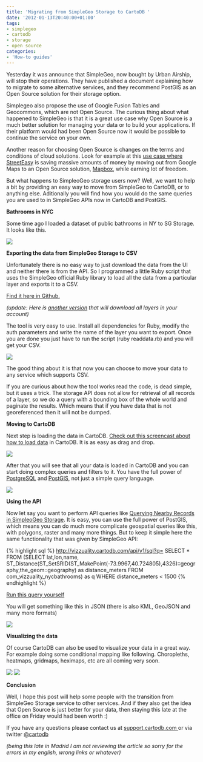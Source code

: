 ```yaml
---
title: 'Migrating from SimpleGeo Storage to CartoDB '
date: '2012-01-13T20:40:00+01:00'
tags:
- simplegeo
- cartodb
- storage
- open source
categories:
- 'How-to guides'
---
```


Yesterday it was announce that SimpleGeo, now bought by Urban Airship, will stop their operations. They have published a document explaining how to migrate to some alternative services, and they recommend PostGIS as an Open Source solution for their storage option. 

Simplegeo also propose the use of Google Fusion Tables and Geocommons, which are not Open Source. The curious thing about what happened to SimpleGeo is that it is a great use case why Open Source is a much better solution for managing your data or to build your applications. If their platform would had been Open Source now it would be possible to continue the service on your own.

Another reason for choosing Open Source is changes on the terms and conditions of cloud solutions. Look for example at this <a href="https://plus.google.com/118383351194421484817/posts/foj5A1fURGt">use case where StreetEasy</a> is saving massive amounts of money by moving out from Google Maps to an Open Source solution, <a href="http://mapbox.com/">Mapbox</a>, while earning lot of freedom.

But what happens to SimpleoGeo storage users now? Well, we want to help a bit by providing an easy way to move from SimpleGeo to CartoDB, or to anything else. Aditionally you will find how you would do the same queries you are used to in SimpleGeo APIs now in CartoDB and PostGIS.

**Bathrooms in NYC**

Some time ago I loaded a dataset of public bathrooms in NY to SG Storage. It looks like this.

<img src="http://media.tumblr.com/tumblr_lxr39kcwwM1qabv21.png"/>

**Exporting the data from SimpleGeo Storage to CSV**

Unfortunately there is no easy way to just download the data from the UI and neither there is from the API. So I programmed a little Ruby script that uses the SimpleGeo official Ruby library to load all the data from a particular layer and exports it to a CSV.

<a href="https://gist.github.com/1607894">Find it here in Github.</a>

_(update: Here is <a href="https://gist.github.com/1610866">another version</a> that will download all layers in your account)_

The tool is very easy to use. Install all dependencies for Ruby, modify the auth parameters and write the name of the layer you want to export. Once you are done you just have to run the script (ruby readdata.rb) and you will get your CSV.

<img src="http://media.tumblr.com/tumblr_lxr3h2Vwo01qabv21.png"/>

The good thing about it is that now you can choose to move your data to any service which supports CSV.

If you are curious about how the tool works read the code, is dead simple, but it uses a trick. The storage API does not allow for retrieval of all records of a layer, so we do a query with a bounding box of the whole world and paginate the results. Which means that if you have data that is not georeferenced then it will not be dumped.

**Moving to CartoDB**

Next step is loading the data in CartoDB. <a href="http://vimeo.com/29491951">Check out this screencast about how to load data</a> in CartoDB. It is as easy as drag and drop.

<img src="http://media.tumblr.com/tumblr_lxr3us4XBO1qabv21.png"/>

After that you will see that all your data is loaded in CartoDB and you can start doing complex queries and filters to it. You have the full power of <a href="http://www.postgresql.org/">PostgreSQL</a> and <a href="http://postgis.refractions.net/documentation/manual-svn/reference.html">PostGIS</a>, not just a simple query language.

<img src="http://media.tumblr.com/tumblr_lxr3ybeoOY1qabv21.png"/>

**Using the API**

Now let say you want to perform API queries like <a href="https://simplegeo.com/docs/api-endpoints/simplegeo-storage#nearby">Querying Nearby Records in SimpleoGeo Storage</a>. It is easy, you can use the full power of PostGIS, which means you can do much more complicate geospatial queries like this, with polygons, raster and many more things. But to keep it simple here the same functionality that was given by SimpleGeo API:

{% highlight sql %}
http://vizzuality.cartodb.com/api/v1/sql?q=
SELECT * FROM (SELECT lat,lon,name, 
ST_Distance(ST_SetSRID(ST_MakePoint(-73.9967,40.724805),4326)::geography,the_geom::geography) as distance_meters 
FROM com_vizzuality_nycbathrooms) as q WHERE distance_meters < 1500
{% endhighlight %}

<a href="http://vizzuality.cartodb.com/api/v1/sql?q=SELECT%20*%20FROM%20(SELECT%20lat,lon,name,%20ST_Distance(ST_SetSRID(ST_MakePoint(-73.9967,40.724805),4326)::geography,the_geom::geography)%20as%20distance_meters%20FROM%20com_vizzuality_nycbathrooms)%20as%20q%20WHERE%20distance_meters%20%3C%201500">Run this query yourself</a>

You will get something like this in JSON (there is also KML, GeoJSON and many more formats)

<a href="http://vizzuality.cartodb.com/api/v1/sql?q=SELECT%20*%20FROM%20(SELECT%20lat,lon,name,%20ST_Distance(ST_SetSRID(ST_MakePoint(-73.9967,40.724805),4326)::geography,the_geom::geography)%20as%20distance_meters%20FROM%20com_vizzuality_nycbathrooms)%20as%20q%20WHERE%20distance_meters%20%3C%201500"><img src="http://media.tumblr.com/tumblr_lxr4fi6rTu1qabv21.png"/></a>

**Visualizing the data**

Of course CartoDB can also be used to visualize your data in a great way. For example doing some conditional mapping like following. Choropleths, heatmaps, gridmaps, heximaps, etc are all coming very soon.

<img src="http://media.tumblr.com/tumblr_lxr4wafewV1qabv21.png"/>

<img src="http://media.tumblr.com/tumblr_lxr52tSgiH1qabv21.png"/>

**Conclusion**

Well, I hope this post will help some people with the transition from SimpleGeo Storage service to other services. And if they also get the idea that Open Source is just better for your data, then staying this late at the office on Friday would had been worth :)

If you have any questions please contact us at <a href="http://support.cartodb.com/">support.cartodb.com </a>or via twitter <a href="https://twitter.com/#!/cartodb">@cartodb</a>

_(being this late in Madrid I am not reviewing the article so sorry for the errors in my english, wrong links or whatever)_

